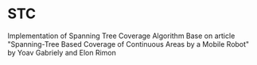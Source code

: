# STC
Implementation of Spanning Tree Coverage Algorithm
Base on article "Spanning-Tree Based Coverage of Continuous Areas by a Mobile Robot" by Yoav Gabriely and Elon Rimon
